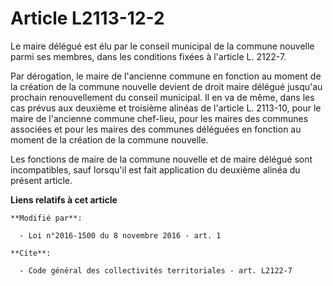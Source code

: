 # Article L2113-12-2

Le maire délégué est élu par le conseil municipal de la commune nouvelle parmi ses membres, dans les conditions fixées à
l'article L. 2122-7. 

Par dérogation, le maire de l'ancienne commune en fonction au moment de la création de la commune nouvelle devient de droit
maire délégué jusqu'au prochain renouvellement du conseil municipal. Il en va de même, dans les cas prévus aux deuxième et
troisième alinéas de l'article L. 2113-10, pour le maire de l'ancienne commune chef-lieu, pour les maires des communes
associées et pour les maires des communes déléguées en fonction au moment de la création de la commune nouvelle.

Les fonctions de maire de la commune nouvelle et de maire délégué sont incompatibles, sauf lorsqu'il est fait application du
deuxième alinéa du présent article.

**Liens relatifs à cet article**

	**Modifié par**:

	  - Loi n°2016-1500 du 8 novembre 2016 - art. 1

	**Cite**:

	  - Code général des collectivités territoriales - art. L2122-7
